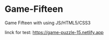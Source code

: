 # Game-Fifteen
Game Fifteen with using JS/HTML5/CSS3

linck for test: https://game-puzzle-15.netlify.app
